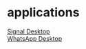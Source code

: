 # applications

[Signal Desktop](https://github.com/digitalsleuth/sourcebook/blob/main/windows/applications/signal-desktop.md)  
[WhatsApp Desktop](https://github.com/digitalsleuth/sourcebook/blob/main/windows/applications/whatsapp-desktop.md)
